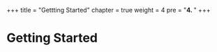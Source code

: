+++
title = "Gettting Started"
chapter = true
weight = 4
pre = "<b>4. </b>"
+++


# Getting Started


